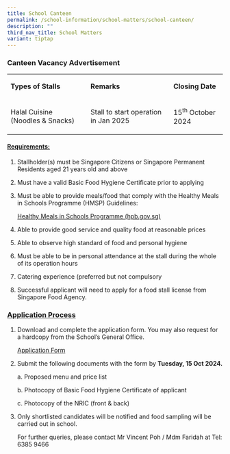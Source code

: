 ```yaml
---
title: School Canteen
permalink: /school-information/school-matters/school-canteen/
description: ""
third_nav_title: School Matters
variant: tiptap
---
```

<h3>Canteen Vacancy Advertisement</h3>
<p></p>
<table style="minWidth: 75px">
<colgroup>
<col>
<col>
<col>
</colgroup>
<tbody>
<tr>
<td rowspan="1" colspan="1">
<p><strong>Types of Stalls</strong>
</p>
</td>
<td rowspan="1" colspan="1">
<p><strong>Remarks</strong>
</p>
</td>
<td rowspan="1" colspan="1">
<p><strong>Closing Date</strong>
</p>
</td>
</tr>
<tr>
<td rowspan="1" colspan="1">
<p>Halal Cuisine (Noodles &amp; Snacks)</p>
</td>
<td rowspan="1" colspan="1">
<p>Stall to start operation in Jan 2025</p>
</td>
<td rowspan="1" colspan="1">
<p>15<sup>th</sup> October 2024</p>
</td>
</tr>
</tbody>
</table>
<p></p>
<h4><strong><u>Requirements:</u></strong></h4>
<p></p>
<ol data-tight="true" class="tight">
<li>
<p>Stallholder(s) must be Singapore Citizens or Singapore Permanent Residents
aged 21 years old and above</p>
<p></p>
</li>
<li>
<p>Must have a valid Basic Food Hygiene Certificate prior to applying</p>
<p></p>
</li>
<li>
<p>Must be able to provide meals/food that comply with the Healthy Meals
in Schools Programme (HMSP) Guidelines:</p>
<p><a href="https://hpb.gov.sg/schools/school-programmes/healthy-meals-in-schools-programme" rel="noopener noreferrer nofollow" target="_blank">Healthy Meals in Schools Programme (hpb.gov.sg)</a>
</p>
<p></p>
</li>
<li>
<p>Able to provide good service and quality food at reasonable prices</p>
<p></p>
</li>
<li>
<p>Able to observe high standard of food and personal hygiene</p>
<p></p>
</li>
<li>
<p>Must be able to be in personal attendance at the stall during the whole
of its operation hours</p>
<p></p>
</li>
<li>
<p>Catering experience (preferred but not compulsory</p>
<p></p>
</li>
<li>
<p>Successful applicant will need to apply for a food stall license from
Singapore Food Agency.</p>
</li>
</ol>
<h3><strong><u>Application Process</u></strong></h3>
<p></p>
<ol data-tight="true" class="tight">
<li>
<p>Download and complete the application form. You may also request for a
hardcopy from the School’s General Office.</p>
<p></p>
<p><a href="https://www.swisscottagesec.moe.edu.sg/files/School%20Canteen/Application_for_Canteen_Stall_FormBF7_250924.pdf" rel="noopener noreferrer nofollow" target="_blank">Application Form</a>
</p>
<p></p>
</li>
<li>
<p>Submit the following documents with the form by <strong>Tuesday, 15 Oct 2024.</strong>
</p>
<p>a. Proposed menu and price list</p>
<p></p>
<p>b. Photocopy of Basic Food Hygiene Certificate of applicant</p>
<p></p>
<p>c. Photocopy of the NRIC (front &amp; back)</p>
<p></p>
</li>
<li>
<p>Only shortlisted candidates will be notified and food sampling will be
carried out in school.</p>
<p></p>
<p>For further queries, please contact Mr Vincent Poh / Mdm Faridah at Tel:
6385 9466</p>
</li>
</ol>
<p></p>